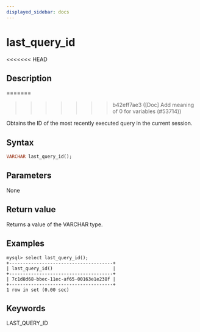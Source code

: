 ```yaml
---
displayed_sidebar: docs
---
```


# last_query_id

<<<<<<< HEAD
## Description
=======

>>>>>>> b42eff7ae3 ([Doc] Add meaning of 0 for variables (#53714))

Obtains the ID of the most recently executed query in the current session.

## Syntax

```Haskell
VARCHAR last_query_id();
```

## Parameters

None

## Return value

Returns a value of the VARCHAR type.

## Examples

```Plain Text
mysql> select last_query_id();
+--------------------------------------+
| last_query_id()                      |
+--------------------------------------+
| 7c1d8d68-bbec-11ec-af65-00163e1e238f |
+--------------------------------------+
1 row in set (0.00 sec)
```

## Keywords

LAST_QUERY_ID

